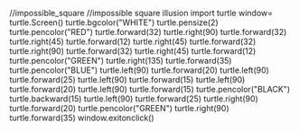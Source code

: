 //impossible_square 
//impossible square illusion 
import turtle
window= turtle.Screen()
turtle.bgcolor("WHITE")
turtle.pensize(2)
turtle.pencolor("RED")
turtle.forward(32)
turtle.right(90)
turtle.forward(32)
turtle.right(45)
turtle.forward(12)
turtle.right(45)
turtle.forward(32)
turtle.right(90)
turtle.forward(32)
turtle.right(45)
turtle.forward(12)
turtle.pencolor("GREEN")
turtle.right(135)
turtle.forward(35)
turtle.pencolor("BLUE")
turtle.left(90)
turtle.forward(20)
turtle.left(90)
turtle.forward(25)
turtle.left(90)
turtle.forward(15)
turtle.left(90)
turtle.forward(20)
turtle.left(90)
turtle.forward(15)
turtle.pencolor("BLACK")
turtle.backward(15)
turtle.left(90)
turtle.forward(25)
turtle.right(90)
turtle.forward(20)
turtle.pencolor("GREEN")
turtle.right(90)
turtle.forward(35)
window.exitonclick()  
